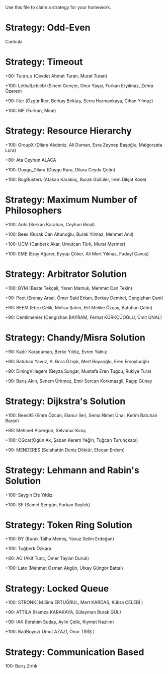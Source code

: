 Use this file to claim a strategy for your homework.

# Strategy: Odd-Even
Canbula

# Strategy: Timeout
+80: Turan_s (Cevdet Ahmet Turan, Murat Turan)

+100: LethalLeblebi (Sinem Gençer, Onur Yaşar, Furkan Eryılmaz, Zehra Özeren)

+90: Ilter (Özgür İlter, Berkay Bektaş, Serra Harmankaya, Cihan Yılmaz)

+100: MF (Furkan, Mine)

# Strategy: Resource Hierarchy
+100: GroupX (Dilara Akdeniz, Ali Duman, Esra Zeynep Başoğlu, Malgorzata Lura)

+80: Ata Ceyhun ALACA

+100: Duygu_Dilara (Duygu Kara, Dilara Ceyda Çetin)

+100: BugBusters (Atakan Karakoç, Burak Güllüler, İrem Dilşat Köse)

# Strategy: Maximum Number of Philosophers
+100: Ants (Serkan Karahan, Ceyhun Binal) 

+100: Bees (Burak Can Altunoğlu, Burak Yılmaz, Mehmet Anıl)

+100: UCM (Canberk Akar, Umutcan Türk, Murat Mermer)

+100: EME (Eray Ağarer, Eyyup Çöker, Ali Mert Yılmaz, Fudayl Çavuş)

# Strategy: Arbitrator Solution
+100: BYM (Beste Tekçeli, Yaren Mamuk, Mehmet Can Tekin)

+90: Poet (Erenay Arsal, Ömer Said Erkan, Berkay Demirci, Cengizhan Çam)

+90: BEEM (Ebru Çelik, Melisa Şahin, Elif Melike Özçay, Batuhan Çetin)

+90: Centilmenler (Cengizhan BAYRAM, Ferhat KÜRKÇÜOĞLU, Ümit ÜNAL)

# Strategy: Chandy/Misra Solution
+90: Kadir Karaduman, Berke Yıldız, Evren Yalnız

+90: Batuhan Yavuz, A. Bora Özışık, Mert Boyaoğlu, Eren Ersoyluoğlu

+90: DiningVillagers (Beyza Sungar, Mustafa Eren Tugcu, Rukiye Tura)

+90: Barış Akın, Senem Ürkmez, Emir Sercan Korkmazgil, Ragıp Günay

# Strategy: Dijkstra's Solution
+100: Bees95 (Emre Özcan, Elanur İleri, Sema Nimet Ünal, Kerim Batuhan Baran)

+90: Mehmet Alpergün, Selvanur Kıraç

+100: OGcar(Ogün Ak, Şaban Kerem Yeğin, Tuğcan Turunçkapı)

+90: MENDERES (Selahattin Deniz Döktür, Efecan Erdem)

# Strategy: Lehmann and Rabin's Solution
+100: Saygın Efe Yıldız

+100: SF (Samet Şengün, Furkan Soylek)

# Strategy: Token Ring Solution
+100: BY (Burak Talha Memiş, Yavuz Selim Erdoğan)

+100: Tuğberk Özkara

+80: AO (Akif Tunç, Ömer Taylan Duruk)

+100: Late (Mehmet Osman Akgün, Utkay Güngör Battal)

# Strategy: Locked Queue
+100: STRONK( M.Sina ERTUĞRUL, Mert KARDAS, Kübra ÇELEBİ )

+90: ATTİLA (Hamza KARAKAYA, Süleyman Burak GÜL)

+90: IAK (İbrahim Sudaş, Aylin Çelik, Kıymet Nazlım)

+100: BadBoyoz( Umut AZAZİ, Onur TİRİŞ )

# Strategy: Communication Based
100: Barış Zırhlı
